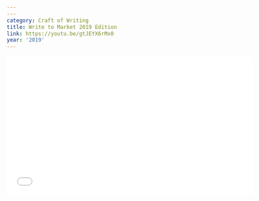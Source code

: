 ```yaml
---
---
category: Craft of Writing
title: Write to Market 2019 Edition
link: https://youtu.be/gtJEYX6rMx0
year: '2019'
---
```

<iframe width="560" height="315" src="{{ page.link }}" frameborder="0" allowfullscreen></iframe>
